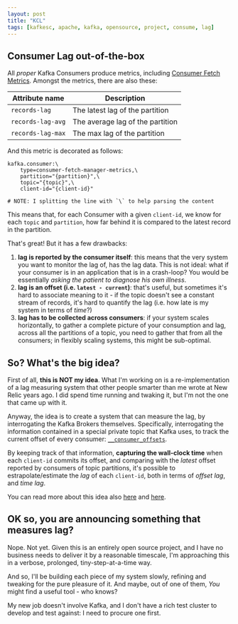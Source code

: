 ```yaml
---
layout: post
title: "KCL"
tags: [kafkesc, apache, kafka, opensource, project, consume, lag]
---
```


## Consumer Lag out-of-the-box

All _proper_ Kafka Consumers produce metrics, including
[Consumer Fetch Metrics](https://kafka.apache.org/documentation/#consumer_fetch_monitoring).
Amongst the metrics, there are also these:

| Attribute name    | Description                      |
|-------------------|----------------------------------|
| `records-lag`     | The latest lag of the partition  |
| `records-lag-avg` | The average lag of the partition |
| `records-lag-max` | The max lag of the partition     |

And this metric is decorated as follows:

```
kafka.consumer:\
	type=consumer-fetch-manager-metrics,\
	partition="{partition}",\
	topic="{topic}",\
	client-id="{client-id}"

# NOTE: I splitting the line with `\` to help parsing the content
```

This means that, for each Consumer with a given `client-id`, we know
for each `topic` and `partition`, how far behind it is compared to the
latest record in the partition.

That's great! But it has a few drawbacks:

1. **lag is reported by the consumer itself**: this means that the very
   system you want to monitor the lag of, has the lag data. This is not ideal:
   what if your consumer is in an application that is in a crash-loop? You
   would be essentially _asking the patient to diagnose his own illness_.
2. **lag is an offset (i.e. `latest - current`)**:
   that's useful, but sometimes it's hard to associate meaning to it - if
   the topic doesn't see a constant stream of records, it's hard to quantify the
   lag (i.e. how late is my system in terms of _time_?)
3. **lag has to be collected across consumers**: if your system scales horizontally,
   to gather a complete picture of your consumption and lag, across all the partitions
   of a topic, you need to gather that from all the consumers; in flexibly
   scaling systems, this might be sub-optimal.

## So? What's the big idea?

First of all, **this is NOT my idea**. What I'm working on is a re-implementation of
a lag measuring system that other people smarter than me wrote at New Relic years ago.
I did spend time running and twaking it, but I'm not the one that came up with it.

Anyway, the idea is to create a system that can measure the lag, by interrogating
the Kafka Brokers themselves. Specifically, interrogating the information
contained in a special private topic that Kafka uses, to track the current
offset of every consumer:
[`__consumer_offsets`](https://kafka.apache.org/documentation/#impl_offsettracking).

By keeping track of that information, **capturing the wall-clock time** when
each `client-id` commits its offset, and comparing with the _latest_ offset
reported by consumers of topic partitions, it's possible to estrapolate/estimate
the _lag_ of each `client-id`, both in terms of _offset lag_, and _time lag_.

You can read more about this idea also [here](https://medium.com/agoda-engineering/adding-time-lag-to-monitor-kafka-consumer-2c626fa61cfc) and
[here](https://www.lightbend.com/blog/monitor-kafka-consumer-group-latency-with-kafka-lag-exporter).

## OK so, you are announcing something that measures lag?

Nope. Not yet. Given this is an entirely open source project, and I have
no business needs to deliver it by a reasonable timescale, I'm approaching this
in a verbose, prolonged, tiny-step-at-a-time way.

And so, I'll be building each piece of my system slowly, refining and tweaking
for the pure pleasure of it. And maybe, out of one of them, _You_ might
find a useful tool - who knows?

My new job doesn't involve Kafka, and I don't have a rich test cluster to
develop and test against: I need to procure one first.